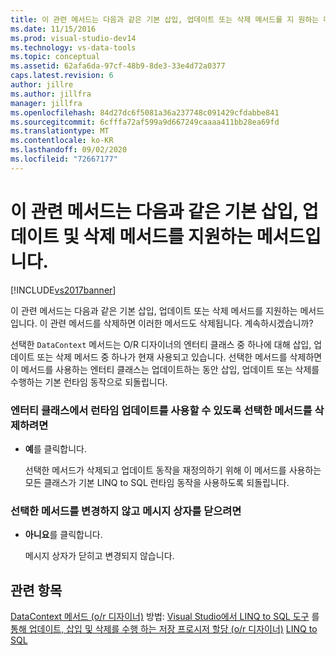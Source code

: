 ```yaml
---
title: 이 관련 메서드는 다음과 같은 기본 삽입, 업데이트 또는 삭제 메서드를 지 원하는 메서드입니다. Microsoft Docs
ms.date: 11/15/2016
ms.prod: visual-studio-dev14
ms.technology: vs-data-tools
ms.topic: conceptual
ms.assetid: 62afa6da-97cf-48b9-8de3-33e4d72a0377
caps.latest.revision: 6
author: jillre
ms.author: jillfra
manager: jillfra
ms.openlocfilehash: 84d27dc6f5081a36a237748c091429cfdabbe841
ms.sourcegitcommit: 6cfffa72af599a9d667249caaaa411bb28ea69fd
ms.translationtype: MT
ms.contentlocale: ko-KR
ms.lasthandoff: 09/02/2020
ms.locfileid: "72667177"
---
```

# <a name="this-related-method-is-the-backing-method-for-the-following-default-insert-update-or-delete-methods"></a>이 관련 메서드는 다음과 같은 기본 삽입, 업데이트 및 삭제 메서드를 지원하는 메서드입니다.
[!INCLUDE[vs2017banner](../includes/vs2017banner.md)]

이 관련 메서드는 다음과 같은 기본 삽입, 업데이트 또는 삭제 메서드를 지원하는 메서드입니다. 이 관련 메서드를 삭제하면 이러한 메서드도 삭제됩니다. 계속하시겠습니까?

 선택한 `DataContext` 메서드는 O/R 디자이너의 엔터티 클래스 중 하나에 대해 삽입, 업데이트 또는 삭제 메서드 중 하나가 현재 사용되고 있습니다. 선택한 메서드를 삭제하면 이 메서드를 사용하는 엔터티 클래스는 업데이트하는 동안 삽입, 업데이트 또는 삭제를 수행하는 기본 런타임 동작으로 되돌립니다.

### <a name="to-delete-the-selected-method-causing-the-entity-class-to-use-runtime-updates"></a>엔터티 클래스에서 런타임 업데이트를 사용할 수 있도록 선택한 메서드를 삭제하려면

- **예**를 클릭합니다.

     선택한 메서드가 삭제되고 업데이트 동작을 재정의하기 위해 이 메서드를 사용하는 모든 클래스가 기본 LINQ to SQL 런타임 동작을 사용하도록 되돌립니다.

### <a name="to-close-the-message-box-leaving-the-selected-method-unchanged"></a>선택한 메서드를 변경하지 않고 메시지 상자를 닫으려면

- **아니요**를 클릭합니다.

     메시지 상자가 닫히고 변경되지 않습니다.

## <a name="see-also"></a>관련 항목
 [DataContext 메서드 (o/r 디자이너)](../data-tools/datacontext-methods-o-r-designer.md) 방법: [Visual Studio에서 LINQ to SQL 도구](../data-tools/linq-to-sql-tools-in-visual-studio2.md) 를 [통해 업데이트, 삽입 및 삭제를 수행 하는 저장 프로시저 할당 (o/r 디자이너)](../data-tools/how-to-assign-stored-procedures-to-perform-updates-inserts-and-deletes-o-r-designer.md) [LINQ to SQL](https://msdn.microsoft.com/library/73d13345-eece-471a-af40-4cc7a2f11655)
